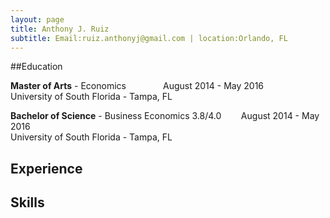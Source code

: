 ```yaml
---
layout: page
title: Anthony J. Ruiz
subtitle: Email:ruiz.anthonyj@gmail.com | location:Orlando, FL
---
```


##Education

**Master of Arts** - Economics &nbsp; &nbsp; &nbsp; &nbsp; &nbsp; &nbsp; &nbsp; August 2014 - May 2016 <br>
University of South Florida - Tampa, FL

**Bachelor of Science** - Business Economics 3.8/4.0 &nbsp;&nbsp;&nbsp;&nbsp;&nbsp;&nbsp; August 2014 - May 2016 <br>
University of South Florida - Tampa, FL

## Experience


## Skills

